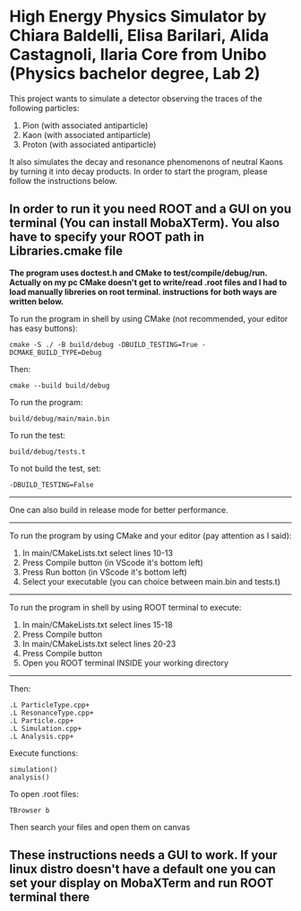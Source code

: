 # High Energy Physics Simulator by Chiara Baldelli, Elisa Barilari, Alida Castagnoli, Ilaria Core from Unibo (Physics bachelor degree, Lab 2)

This project wants to simulate a detector observing the traces of the following particles:

1. Pion (with associated antiparticle)
2. Kaon (with associated antiparticle)
3. Proton (with associated antiparticle)

It also simulates the decay and resonance phenomenons of neutral Kaons by turning it into decay products. In order to start the program, please follow the instructions below.

In order to run it you need ROOT and a GUI on you terminal (You can install MobaXTerm). You also have to specify your ROOT path in Libraries.cmake file
----
**The program uses doctest.h and CMake to test/compile/debug/run. Actually on my pc CMake doesn't get to write/read .root files and I had to load manually libreries on root terminal. instructions for both ways are written below.**

To run the program in shell by using CMake (not recommended, your editor has easy buttons):

```
cmake -S ./ -B build/debug -DBUILD_TESTING=True -DCMAKE_BUILD_TYPE=Debug
```

Then:

```
cmake --build build/debug
```

To run the program:

```
build/debug/main/main.bin
```

To run the test:

```
build/debug/tests.t
```

To not build the test, set:

```
-DBUILD_TESTING=False
```
----
One can also build in release mode for better performance.

----
To run the program by using CMake and your editor (pay attention as I said):

1. In main/CMakeLists.txt select lines 10-13 
2. Press Compile button (in VScode it's bottom left)
3. Press Run botton (in VScode it's bottom left)
4. Select your executable (you can choice between main.bin and tests.t)
----
To run the program in shell by using ROOT terminal to execute:

1. In main/CMakeLists.txt select lines 15-18
2. Press Compile button
3. In main/CMakeLists.txt select lines 20-23
4. Press Compile button
5. Open you ROOT terminal INSIDE your working directory
----
Then:

```
.L ParticleType.cpp+
.L ResonanceType.cpp+
.L Particle.cpp+
.L Simulation.cpp+
.L Analysis.cpp+
```

Execute functions:

```
simulation()
analysis()
```

To open .root files:

```
TBrowser b
```

Then search your files and open them on canvas

**These instructions needs a GUI to work. If your linux distro doesn't have a default one you can set your display on MobaXTerm and run ROOT terminal there**
----
